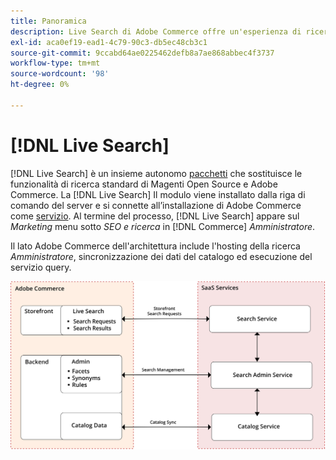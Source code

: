 ```yaml
---
title: Panoramica
description: Live Search di Adobe Commerce offre un'esperienza di ricerca rapida, super-rilevante e intuitiva.
exl-id: aca0ef19-ead1-4c79-90c3-db5ec48cb3c1
source-git-commit: 9ccabd64ae0225462defb8a7ae868abbec4f3737
workflow-type: tm+mt
source-wordcount: '98'
ht-degree: 0%

---
```


# [!DNL Live Search]

[!DNL Live Search] è un insieme autonomo [pacchetti](#live-search-packages) che sostituisce le funzionalità di ricerca standard di Magenti Open Source e Adobe Commerce. La [!DNL Live Search] Il modulo viene installato dalla riga di comando del server e si connette all’installazione di Adobe Commerce come [servizio](https://docs.magento.com/user-guide/system/saas.html). Al termine del processo, [!DNL Live Search] appare sul *Marketing* menu sotto *SEO e ricerca* in [!DNL Commerce] *Amministratore*.

Il lato Adobe Commerce dell&#39;architettura include l&#39;hosting della ricerca *Amministratore*, sincronizzazione dei dati del catalogo ed esecuzione del servizio query.

![Diagramma dell’architettura di Live Search](assets/architecture-diagram.svg)
